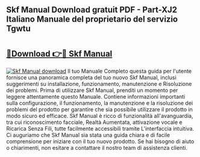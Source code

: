 ## Skf Manual Download gratuit PDF - Part-XJ2 Italiano Manuale del proprietario del servizio Tgwtu

# <h2><a href="http://dfee77f.blite.top/?on=Skf+Manual">🔗Download 👉🔴 Skf Manual</a></h2>

[![Skf Manual download](https://i.imgur.com/lujVjoI.png)](http://dfee77f.blite.top/?on=Skf+Manual)
Il tuo Manuale Completo questa guida per l'utente fornisce una panoramica completa del tuo nuovo Skf Manual, inclusi suggerimenti su installazione, funzionamento, manutenzione e Risoluzione dei problemi. Prima di utilizzare Skf Manual, prenditi un momento per leggere attentamente questo Manuale. Contiene informazioni importanti sulla configurazione, il funzionamento, la manutenzione e la risoluzione dei problemi del prodotto per garantire che sia possibile utilizzare il prodotto in modo sicuro ed efficace. Skf Manual è ricco di funzionalità all'avanguardia, tra cui riconoscimento facciale, Realtà Aumentata, attivazione vocale e Ricarica Senza Fili, tutte facilmente accessibili tramite L'interfaccia intuitiva. Ci auguriamo che Skf Manual sia stata una guida chiara e di facile comprensione per iniziare con il tuo nuovo prodotto. Se hai bisogno di aiuto o chiarimenti, non esitare a contattare il nostro team di assistenza clienti.
